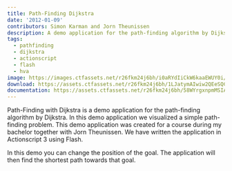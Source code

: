 ```yaml
---
title: Path-Finding Dijkstra
date: '2012-01-09'
contributors: Simon Karman and Jorn Theunissen
description: A demo application for the path-finding algorithm by Dijkstra
tags:
  - pathfinding
  - dijkstra
  - actionscript
  - flash
  - hva
image: https://images.ctfassets.net/r26fkm24j6bh/i0aRYdIiCkW6kaaEWUY0i/c6ca02709558c60d8e4896b2cb0f971a/pathfinding1.png
download: https://assets.ctfassets.net/r26fkm24j6bh/1LJatymAIwiw2QEeSQCMCC/85f71513bbd21e87256ddeef4faea932/pathfinding1.zip
documentation: https://assets.ctfassets.net/r26fkm24j6bh/58WYrgxnpmMSIAuUEcaWsG/c4aa8399a23e2bc6d37906a09a57d198/pathfinding1.pdf
---
```


Path-Finding with Dijkstra is a demo application for the path-finding algorithm by Dijkstra. In this demo application we visualized a simple path-finding problem. This demo application was created for a course during my bachelor together with Jorn Theunissen. We have written the application in Actionscript 3 using Flash.

In this demo you can change the position of the goal. The application will then find the shortest path towards that goal.